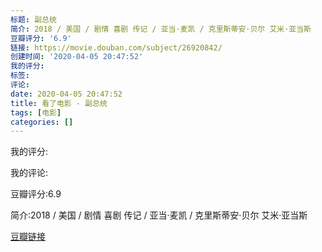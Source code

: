 ```yaml
---
标题: 副总统
简介: 2018 / 美国 / 剧情 喜剧 传记 / 亚当·麦凯 / 克里斯蒂安·贝尔 艾米·亚当斯
豆瓣评分: '6.9'
链接: https://movie.douban.com/subject/26920842/
创建时间: '2020-04-05 20:47:52'
我的评分:
标签:
评论:
date: 2020-04-05 20:47:52
title: 看了电影 - 副总统
tags: [电影]
categories: []
---
```


我的评分:

我的评论:

豆瓣评分:6.9

简介:2018 / 美国 / 剧情 喜剧 传记 / 亚当·麦凯 / 克里斯蒂安·贝尔 艾米·亚当斯

[豆瓣链接](https://movie.douban.com/subject/26920842/)

